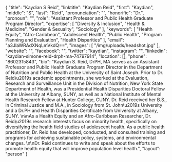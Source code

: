 {
  "title": "Kaydian S Reid",
  "linktitle": "Kaydian Reid",
  "first": "Kaydian",
  "middle": "S",
  "last": "Reid",
  "pronunciation": "",
  "honorific": "Dr.",
  "pronoun": "",
  "role": "Assistant Professor and Public Health Graduate Program Director",
  "expertise": [
    "Diversity & Inclusion",
    "Health & Medicine",
    "Gender & Sexuality",
    "Sociology"
  ],
  "keywords": [
    "Health Equity",
    "Afro-Caribbean",
    "Adolescent Health",
    "Public Health",
    "Program Planning and Evaluation",
    "Health Disparities"
  ],
  "email": "a3JlaWRAdXNqLmVkdQ==",
  "images": [
    "/img/uploads/headshot.jpg"
  ],
  "website": "",
  "facebook": "",
  "twitter": "kaydian",
  "instagram": "",
  "linkedin": "kaydian-simone-reid-drph-ma-74797914",
  "location": [],
  "phone": "8602315843",
  "bio": "Kaydian S. Reid, DrPH, MA serves as an Assistant Professor and Public Health Graduate Program Director in the Department of Nutrition and Public Health at the University of Saint Joseph. Prior to Dr. Reid\u2019s academic appointments, she worked at the Evaluation, Research and Surveillance Unit in the Division of Nutrition, New York State Department of Health, was a Presidential Health Disparities Doctoral Fellow at the University at Albany, SUNY, as well as a  National Institute of Mental Health Research Fellow at Hunter College, CUNY. Dr. Reid received her B.S., in Criminal Justice and M.A., in Sociology from St. John\u2019s University and a Dr.PH and Health Disparities Certificate from University at Albany, SUNY. \n\nAs a Health Equity and an Afro-Caribbean Researcher, Dr. Reid\u2019s research interests focus on minority health, specifically on diversifying the health field studies of adolescent health.  As a public health practitioner, Dr. Reid has developed, conducted, and consulted training and programs for achieving sustainable policy, systems, and environmental changes. \n\nDr. Reid continues to write and speak about the efforts to promote health equity that will improve population level health.",
  "layout": "person"
}
